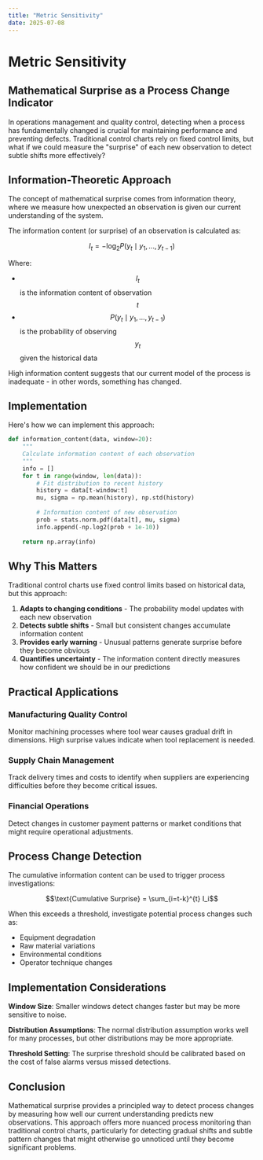 ```yaml
---
title: "Metric Sensitivity"
date: 2025-07-08
---
```


# Metric Sensitivity

## Mathematical Surprise as a Process Change Indicator

In operations management and quality control, detecting when a process has fundamentally changed is crucial for maintaining performance and preventing defects. Traditional control charts rely on fixed control limits, but what if we could measure the "surprise" of each new observation to detect subtle shifts more effectively?

## Information-Theoretic Approach

The concept of mathematical surprise comes from information theory, where we measure how unexpected an observation is given our current understanding of the system. 

The information content (or surprise) of an observation is calculated as:

$$I_t = -\log_2 P(y_t \mid y_1, ..., y_{t-1})$$

Where:
- $$I_t$$ is the information content of observation $$t$$
- $$P(y_t \mid y_1, ..., y_{t-1})$$ is the probability of observing $$y_t$$ given the historical data

High information content suggests that our current model of the process is inadequate - in other words, something has changed.

## Implementation

Here's how we can implement this approach:

```python
def information_content(data, window=20):
    """
    Calculate information content of each observation
    """
    info = []
    for t in range(window, len(data)):
        # Fit distribution to recent history
        history = data[t-window:t]
        mu, sigma = np.mean(history), np.std(history)
        
        # Information content of new observation
        prob = stats.norm.pdf(data[t], mu, sigma)
        info.append(-np.log2(prob + 1e-10))
    
    return np.array(info)
```

## Why This Matters

Traditional control charts use fixed control limits based on historical data, but this approach:

1. **Adapts to changing conditions** - The probability model updates with each new observation
2. **Detects subtle shifts** - Small but consistent changes accumulate information content
3. **Provides early warning** - Unusual patterns generate surprise before they become obvious
4. **Quantifies uncertainty** - The information content directly measures how confident we should be in our predictions

## Practical Applications

### Manufacturing Quality Control
Monitor machining processes where tool wear causes gradual drift in dimensions. High surprise values indicate when tool replacement is needed.

### Supply Chain Management
Track delivery times and costs to identify when suppliers are experiencing difficulties before they become critical issues.

### Financial Operations
Detect changes in customer payment patterns or market conditions that might require operational adjustments.

## Process Change Detection

The cumulative information content can be used to trigger process investigations:

$$\text{Cumulative Surprise} = \sum_{i=t-k}^{t} I_i$$

When this exceeds a threshold, investigate potential process changes such as:
- Equipment degradation
- Raw material variations
- Environmental conditions
- Operator technique changes

## Implementation Considerations

**Window Size**: Smaller windows detect changes faster but may be more sensitive to noise.

**Distribution Assumptions**: The normal distribution assumption works well for many processes, but other distributions may be more appropriate.

**Threshold Setting**: The surprise threshold should be calibrated based on the cost of false alarms versus missed detections.

## Conclusion

Mathematical surprise provides a principled way to detect process changes by measuring how well our current understanding predicts new observations. This approach offers more nuanced process monitoring than traditional control charts, particularly for detecting gradual shifts and subtle pattern changes that might otherwise go unnoticed until they become significant problems.

